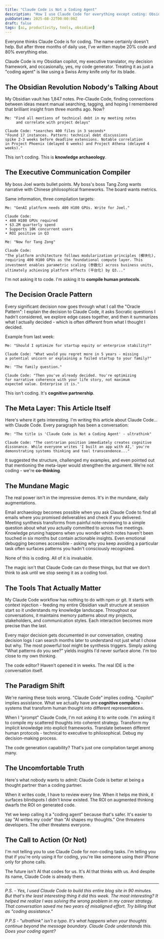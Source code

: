 ```yaml
---
title: "Claude Code is Not a Coding Agent"
description: "How I use Claude Code for everything except coding: Obsidian copilot, executive ghostwriter, decision oracle, and existential thought partner"
pubDatetime: 2025-08-22T00:00:00Z
draft: false
tags: [ai, productivity, tools, obsidian]
---
```


Everyone thinks Claude Code is for coding. The name certainly doesn't help. But after three months of daily use, I've written maybe 20% code and 80% everything else. 

Claude Code is my Obsidian copilot, my executive translator, my decision framework, and occasionally, yes, my code generator. Treating it as just a "coding agent" is like using a Swiss Army knife only for its blade.

## The Obsidian Revolution Nobody's Talking About

My Obsidian vault has 1,847 notes. Pre-Claude Code, finding connections between ideas meant manual searching, tagging, and hoping I remembered that brilliant insight from three months ago. Now?

```
Me: "Find all mentions of technical debt in my meeting notes 
     and correlate with project delays"

Claude Code: *searches 400 files in 3 seconds*
"Found 17 instances. Pattern: technical debt discussions 
spike 2-3 weeks before deadline extensions. Notable correlation 
in Project Phoenix (delayed 6 weeks) and Project Athena (delayed 4 weeks)."
```

This isn't coding. This is **knowledge archaeology**.

## The Executive Communication Compiler

My boss Joel wants bullet points. My boss's boss Tang Zong wants narrative with Chinese philosophical frameworks. The board wants metrics.

Same information, three compilation targets:

```
Me: "GenAI platform needs 400 H100 GPUs. Write for Joel."

Claude Code:
• 400 H100 GPUs required
• $3.2M quarterly spend
• Supports 10K concurrent users
• ROI positive in Q3

Me: "Now for Tang Zong"

Claude Code:
"The platform architecture follows modularization principles (模块化),
requiring 400 H100 GPUs as the foundational compute layer. This
investment enables parametric scaling (参数化) across business units,
ultimately achieving platform effects (平台化) by Q3..."
```

I'm not asking it to code. I'm asking it to **compile human protocols**.

## The Decision Oracle Pattern

Every significant decision now goes through what I call the "Oracle Pattern": I explain the decision to Claude Code, it asks Socratic questions I hadn't considered, we explore edge cases together, and then it summarizes what I actually decided - which is often different from what I thought I decided.

Example from last week:

```
Me: "Should I optimize for startup equity or enterprise stability?"

Claude Code: "What would you regret more in 5 years - missing 
a potential unicorn or explaining a failed startup to your family?"

Me: "The family question."

Claude Code: "Then you've already decided. You're optimizing 
for narrative coherence with your life story, not maximum 
expected value. Enterprise it is."
```

This isn't coding. It's **cognitive partnership**.

## The Meta Layer: This Article Itself

Here's where it gets interesting. I'm writing this article about Claude Code... with Claude Code. Every paragraph has been a conversation:

```
Me: "The title is 'Claude Code is Not a Coding Agent' - ultrathink"

Claude Code: "The contrarian position immediately creates cognitive 
dissonance. While everyone writes 'I built an app with AI,' you're 
demonstrating systems thinking and tool transcendence..."
```

It suggested the structure, challenged my examples, and even pointed out that mentioning the meta-layer would strengthen the argument. We're not coding - we're **co-thinking**.

## The Mundane Magic

The real power isn't in the impressive demos. It's in the mundane, daily augmentations. 

Email archaeology becomes possible when you ask Claude Code to find all emails where you promised deliverables and check if you delivered. Meeting synthesis transforms from painful note-reviewing to a simple question about what you actually committed to across five meetings. Knowledge pruning happens when you wonder which notes haven't been touched in six months but contain actionable insights. Even emotional debugging becomes accessible - asking why you keep avoiding a particular task often surfaces patterns you hadn't consciously recognized.

None of this is coding. All of it is invaluable. 

The magic isn't that Claude Code can do these things, but that we don't think to ask until we stop seeing it as a coding tool.

## The Tools That Actually Matter

My Claude Code workflow has nothing to do with npm or git. It starts with context injection - feeding my entire Obsidian vault structure at session start so it understands my knowledge landscape. Throughout our conversations, it maintains memory patterns about my projects, stakeholders, and communication styles. Each interaction becomes more precise than the last. 

Every major decision gets documented in our conversation, creating decision logs I can search months later to understand not just what I chose but why. The most powerful tool might be synthesis triggers. Simply asking "What patterns do you see?" yields insights I'd never surface alone. I'm too close to my own thinking.

The code editor? Haven't opened it in weeks. The real IDE is the conversation itself.

## The Paradigm Shift

We're naming these tools wrong. "Claude Code" implies coding. "Copilot" implies assistance. What we actually have are **cognitive compilers** - systems that transform human thought into different representations.

When I "prompt" Claude Code, I'm not asking it to write code. I'm asking it to compile my scattered thoughts into coherent strategy. Transform my implicit knowledge into explicit frameworks. Translate between different human protocols - technical to executive to philosophical. Debug my decision-making process.

The code generation capability? That's just one compilation target among many.

## The Uncomfortable Truth

Here's what nobody wants to admit: Claude Code is better at being a thought partner than a coding partner. 

When it writes code, I have to review every line. When it helps me think, it surfaces blindspots I didn't know existed. The ROI on augmented thinking dwarfs the ROI on generated code.

Yet we keep calling it a "coding agent" because that's safer. It's easier to say "AI writes my code" than "AI shapes my thoughts." One threatens developers. The other threatens everyone.

## The Call to Action (Or Not)

I'm not telling you to use Claude Code for non-coding tasks. I'm telling you that if you're only using it for coding, you're like someone using their iPhone only for phone calls.

The future isn't AI that codes for us. It's AI that thinks with us. And despite its name, Claude Code is already there.

---

*P.S. - Yes, I used Claude Code to build this entire blog site in 90 minutes. But that's the least interesting thing it did this week. The most interesting? It helped me realize I was solving the wrong problem in my career strategy. That conversation saved me two years of misaligned effort. Try billing that as "coding assistance."*

*P.P.S - "ultrathink" isn't a typo. It's what happens when your thoughts continue beyond the message boundary. Claude Code understands this. Does your coding agent?*